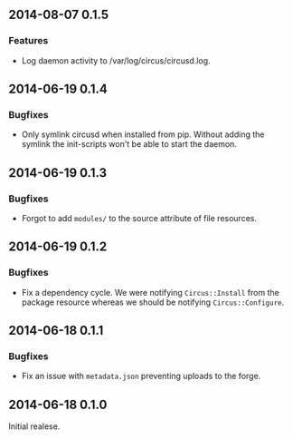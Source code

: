 ## 2014-08-07 0.1.5
### Features
* Log daemon activity to /var/log/circus/circusd.log.

## 2014-06-19 0.1.4
### Bugfixes
* Only symlink circusd when installed from pip. Without adding the symlink
  the init-scripts won't be able to start the daemon.

## 2014-06-19 0.1.3
### Bugfixes
* Forgot to add `modules/` to the source attribute of file resources.

## 2014-06-19 0.1.2
### Bugfixes
* Fix a dependency cycle. We were notifying `Circus::Install` from the package resource whereas we should be notifying `Circus::Configure`.

## 2014-06-18 0.1.1
### Bugfixes
* Fix an issue with `metadata.json` preventing uploads to the forge.

## 2014-06-18 0.1.0
Initial realese.
